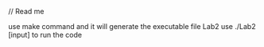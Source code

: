 // Read me

use make command and it will generate the executable file Lab2
use ./Lab2 [input] to run the code